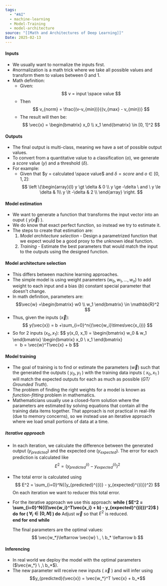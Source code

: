 ```yaml
---
tags:
  - "#AI"
  - machine-learning
  - Model-Training
  - model-architecture
source: "[[Math and Architectures of Deep Learning]]"
Date: 2025-02-13
---
```

#### Inputs
- We usually want to normalize the inputs first.
- #normalization is a math trick where we take all possible values and transform them to values between 0 and 1.
- Math definition:
	- Given:  $$ v = input \space value $$
	- Then $$ v_{norm} = \frac{(v-v_{min})}{(v_{max} - v_{min})} $$
	- The result will then be: $$ \vec{x} = \begin{bmatrix} x_0 \\ x_1 \end{bmatrix} \in [0, 1]^2 $$
#### Outputs
- The final output is multi-class, meaning we have a set of possible output values.
- To convert from a quantitative value to a classification ($o$), we generate a *score* value ($y$) and a threshold ($\delta$).
- For example:
	- Given that $y = calculated \space value$  and $\delta = score$ and $o \in [0, 1, 2]$: $$
\left
\{\begin{array}{l} 
	y \gt \delta & 0 \\
	y \ge -\delta \ and \ y \le \delta & 1\\
	y \lt -\delta & 2 \\
\end{array} 
\right.
$$
#### Model estimation
- We want to generate a function that transforms the input vector into an ouput ( $y(\vec{x})$ ).
- We do know that exact perfect function, so instead we try to estimate it.
- The steps to create that estimation are:
	1. *Model architecture selection* - Design a parametrized function that we expect would be a good proxy to the unknown ideal function.
	2. *Training* - Estimate the best parameters that would match the input to the outputs using the designed function.
#### Model architecture selection
- This differs between machine learning approaches.
- The simple model is using weight parameters ($w_0,w_1, \ldots, w_n$) to add weight to each input and a bias ($b$) constant special parameter that doesn't change.
- In math definition, parameters are: $$\vec{w} =\begin{bmatrix} w0 \\ w_1 \end{bmatrix} \in \mathbb{R}^2 $$
- Thus, given the inputs ($\vec{x}$): $$ y(\vec{x}) = b +\sum_{i=0}^n{(\vec{w_i}\times\vec{x_i})} $$
- So for 2 inputs ($x_0, x_1$): $$ 
y(x_0, x_1) = 
	\begin{bmatrix}
		w_0 & w_1
	\end{bmatrix}
	\begin{bmatrix}
		x_0 \\ x_1
	\end{bmatrix}
	+ b
	= \vec{w}^T\vec{x} + b
$$
#### Model training
- The goal of training is to find or estimate the parameters ($\vec{w}$) such that the generated the outputs ( $y_0, y_1$ ) with the training data inputs ( $x_0, x_1$ ) will match the expected outputs for each as much as possible (*GT/ Grounded Truth*).
- The problem of finding the right weights for a model is known as *function-fitting* problem in mathematics.
- Mathematicians usually use a closed-form solution where the parameters are estimated by solving equations that contain all the training data items together. That approach is not practical in real-life (due to memory concerns), so we instead use an iterative approach where we load small portions of data at a time.
##### Iterative approach
- In each iteration, we calculate the difference between the generated output ($y_{predicted}$) and the expected one ($y_{expected}$). The error for each prediction is calculated like $$
E^2 = (y_{predicted}^{(i)} - y_{expected}^{(i)})^2
$$
- The total error is calculated using $$
E^2 = \sum_{i=0}^N{(y_{predicted}^{(i)} - y_{expected}^{(i)})^2}
$$ On each iteration we want to reducer this total error.
- For the iterative approach we use this approach:
	**while ( $E^2 = \sum_{i=0}^N{((\vec{w_i}^T\vec{x_i} + b) - y_{expected}^{(i)})^2}$ ) do**
		**for ( $\forall_i \in [0, N]$ ) do**
			Adjust $\vec{w}$ so that $E^2$ is reduced.	
		**end for**
	**end while**
	
	The final parameters are the optimal values:$$
		\vec{w_*}\leftarrow \vec{w} \ , \ b_* \leftarrow b
	$$
#### Inferencing
- In real world we deploy the model with the optimal parameters ($\vec{w_*} \ ,\ b_*$).
- The new parameter will receive new inputs ( $\vec{x}$ ) and will infer using $$y_{predicted}(\vec{x}) = \vec{w_*}^T \vec{x} + b_*$$
